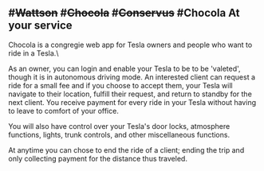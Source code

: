 #<strike>Wattson</strike>
#<strike>Chocola</strike>
#<strike>Conservus</strike>
#Chocola
At your service
-----

Chocola is a congregie web app for Tesla owners and people who want to ride in a Tesla.\\

As an owner, you can login and enable your Tesla to be to be 'valeted', though it is in autonomous driving mode. An interested client can request a ride for a small fee and if you choose to accept them, your Tesla will navigate to their location, fulfill their request, and return to standby for the next client. You receive payment for every ride in your Tesla without having to leave to comfort of your office.

You will also have control over your Tesla's door locks, atmosphere functions, lights, trunk controls, and other miscellaneous functions.

At anytime you can chose to end the ride of a client; ending the trip and only collecting payment for the distance thus traveled.
